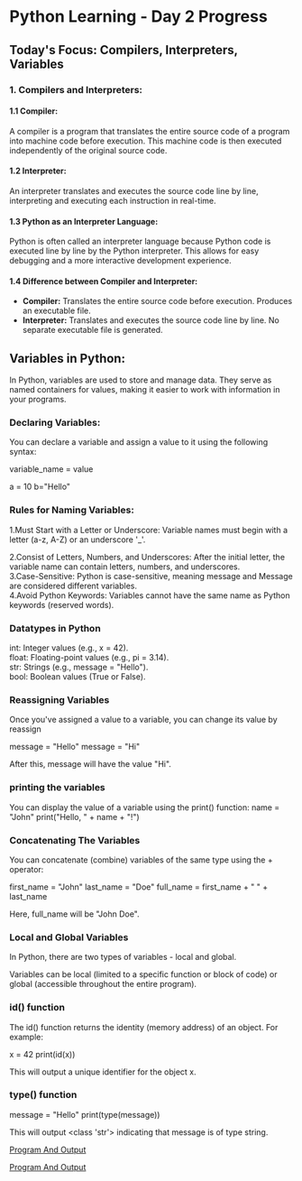 # Python Learning - Day 2 Progress

## Today's Focus: Compilers, Interpreters, Variables

### 1. Compilers and Interpreters:

#### 1.1 Compiler:
A compiler is a program that translates the entire source code of a program into machine code before execution. This machine code is then executed independently of the original source code.

#### 1.2 Interpreter:
An interpreter translates and executes the source code line by line, interpreting and executing each instruction in real-time.

#### 1.3 Python as an Interpreter Language:
Python is often called an interpreter language because Python code is executed line by line by the Python interpreter. This allows for easy debugging and a more interactive development experience.

#### 1.4 Difference between Compiler and Interpreter:
- **Compiler:** Translates the entire source code before execution. Produces an executable file.
- **Interpreter:** Translates and executes the source code line by line. No separate executable file is generated.

## Variables in Python:

In Python, variables are used to store and manage data. They serve as named containers for values, making it easier to work with information in your programs.

### Declaring Variables:

You can declare a variable and assign a value to it using the following syntax:

variable_name = value

a = 10
b="Hello"

### Rules for  Naming Variables:

1.Must Start with a Letter or Underscore:
Variable names must begin with a letter (a-z, A-Z) or an underscore '_'. 
<br>

2.Consist of Letters, Numbers, and Underscores:
After the initial letter, the variable name can contain letters, numbers, and underscores.
<br>
3.Case-Sensitive:
Python is case-sensitive, meaning message and Message are considered different variables.
<br>
4.Avoid Python Keywords:
Variables cannot have the same name as Python keywords (reserved words).

### Datatypes in Python 

int: Integer values (e.g., x = 42). <br>
float: Floating-point values (e.g., pi = 3.14). <br>
str: Strings (e.g., message = "Hello").<br>
bool: Boolean values (True or False).<br>

### Reassigning Variables

Once you've assigned a value to a variable, you can change its value by reassign

message = "Hello"
message = "Hi"

After this, message will have the value "Hi".

### printing the variables

You can display the value of a variable using the print() function:
name = "John"
print("Hello, " + name + "!")

### Concatenating The Variables

You can concatenate (combine) variables of the same type using the + operator:

first_name = "John"
last_name = "Doe"
full_name = first_name + " " + last_name

Here, full_name will be "John Doe".

### Local and Global Variables

In Python, there are two types of variables - local and global.
 
Variables can be local (limited to a specific function or block of code) or global (accessible throughout the entire program).

### id() function 

The id() function returns the identity (memory address) of an object. For example:

x = 42
print(id(x))

This will output a unique identifier for the object x.

### type() function

message = "Hello"
print(type(message))

This will output <class 'str'> indicating that message is of type string.

[Program And Output](Day2\Image2.png)

[Program And Output][def]

 


[def]: Day2\image1.png